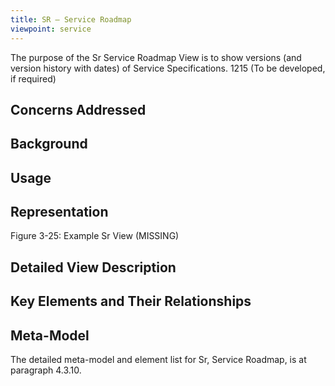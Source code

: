 ```yaml
---
title: SR – Service Roadmap
viewpoint: service
---
```


The purpose of the Sr Service Roadmap View is to show versions (and version
history with dates) of Service Specifications.
1215 (To be developed, if required)

## Concerns Addressed


## Background


## Usage


## Representation


Figure 3-25: Example Sr View (MISSING)

## Detailed View Description


## Key Elements and Their Relationships


## Meta-Model

The detailed meta-model and element list for Sr, Service Roadmap, is at paragraph
4.3.10.
